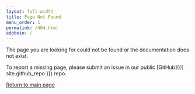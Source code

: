 ```yaml
---
layout: full-width
title: Page Not Found
menu_order: 1
permalink: /404.html
adobeio: /
---
```


The page you are looking for could not be found or the documentation does not exist.

To report a missing page, please submit an issue in our public [GitHub]({{ site.github_repo }}) repo.

[Return to main page]({{site.baseurl}}/)
